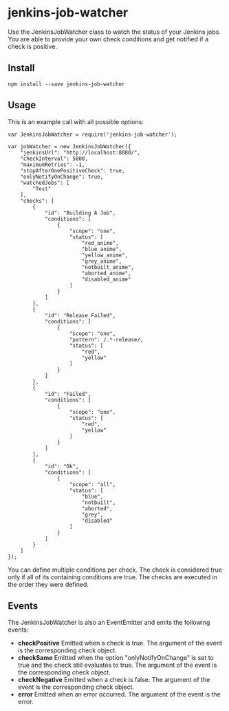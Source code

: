 # jenkins-job-watcher

Use the JenkinsJobWatcher class to watch the status of your Jenkins jobs. You are able to provide your own check conditions and get notified if a check is positive.

## Install

	npm install --save jenkins-job-watcher

## Usage

This is an example call with all possible options:

	var JenkinsJobWatcher = require('jenkins-job-watcher');
	
    var jobWatcher = new JenkinsJobWatcher({
        "jenkinsUrl": "http://localhost:8080/",
        "checkInterval": 5000,
        "maximumRetries": -1,
        "stopAfterOnePositiveCheck": true,
        "onlyNotifyOnChange": true,
        "watchedJobs": [
            "Test"
        ],
        "checks": [
            {
                "id": "Building A Job",
                "conditions": [
                    {
                        "scope": "one",
                        "status": [
                            "red_anime",
                            "blue_anime",
                            "yellow_anime",
                            "grey_anime",
                            "notbuilt_anime",
                            "aborted_anime",
                            "disabled_anime"
                        ]
                    }
                ]
            },
            {
                "id": "Release Failed",
                "conditions": [
                    {
                        "scope": "one",
                        "pattern": /.*-release/,
                        "status": [
                            "red",
                            "yellow"
                        ]
                    }
                ]
            },
            {
                "id": "Failed",
                "conditions": [
                    {
                        "scope": "one",
                        "status": [
                            "red",
                            "yellow"
                        ]
                    }
                ]
            },
            {
                "id": "Ok",
                "conditions": [
                    {
                        "scope": "all",
                        "status": [
                            "blue",
                            "notbuilt",
                            "aborted",
                            "grey",
                            "disabled"
                        ]
                    }
                ]
            }
        ]
    });

You can define multiple conditions per check. The check is considered true only if all of its containing conditions are true. The checks are executed in the order they were defined.

## Events

The JenkinsJobWatcher is also an EventEmitter and emits the following events:

* __checkPositive__
Emitted when a check is true. The argument of the event is the corresponding check object.
* __checkSame__
Emitted when the option "onlyNotifyOnChange" is set to true and the check still evaluates to true. The argument of the event is the corresponding check object.
* __checkNegative__
Emitted when a check is false. The argument of the event is the corresponding check object.
* __error__
Emitted when an error occurred. The argument of the event is the error.

